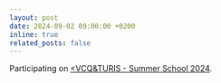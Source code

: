 ```yaml
---
layout: post
date: 2024-09-02 09:00:00 +0200
inline: true
related_posts: false
---
```


Participating on <a href="https://vcq.quantum.at/summer-school-2024/"><VCQ&TURIS - Summer School 2024</a>.
